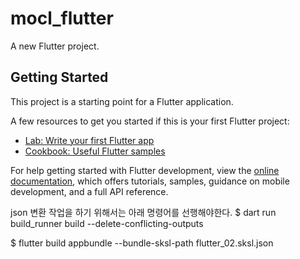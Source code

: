 # mocl_flutter

A new Flutter project.

## Getting Started

This project is a starting point for a Flutter application.

A few resources to get you started if this is your first Flutter project:

- [Lab: Write your first Flutter app](https://docs.flutter.dev/get-started/codelab)
- [Cookbook: Useful Flutter samples](https://docs.flutter.dev/cookbook)

For help getting started with Flutter development, view the
[online documentation](https://docs.flutter.dev/), which offers tutorials,
samples, guidance on mobile development, and a full API reference.


json 변환 작업을 하기 위해서는 아래 명령어를 선행해야한다. 
$ dart run build_runner build --delete-conflicting-outputs       


$ flutter build appbundle --bundle-sksl-path flutter_02.sksl.json